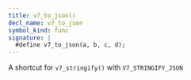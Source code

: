 ```yaml
---
title: v7_to_json()
decl_name: v7_to_json
symbol_kind: func
signature: |
  #define v7_to_json(a, b, c, d);
---
```


A shortcut for `v7_stringify()` with `V7_STRINGIFY_JSON` 

